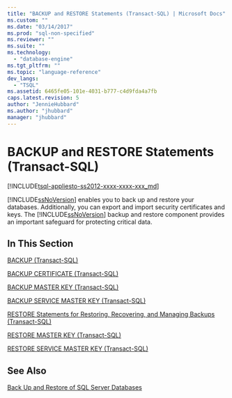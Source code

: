 ```yaml
---
title: "BACKUP and RESTORE Statements (Transact-SQL) | Microsoft Docs"
ms.custom: ""
ms.date: "03/14/2017"
ms.prod: "sql-non-specified"
ms.reviewer: ""
ms.suite: ""
ms.technology: 
  - "database-engine"
ms.tgt_pltfrm: ""
ms.topic: "language-reference"
dev_langs: 
  - "TSQL"
ms.assetid: 6465fe05-101e-4031-b777-c4d9fda4a7fb
caps.latest.revision: 5
author: "JennieHubbard"
ms.author: "jhubbard"
manager: "jhubbard"
---
```

# BACKUP and RESTORE Statements (Transact-SQL)
[!INCLUDE[tsql-appliesto-ss2012-xxxx-xxxx-xxx_md](../../includes/tsql-appliesto-ss2012-xxxx-xxxx-xxx-md.md)]

  [!INCLUDE[ssNoVersion](../../includes/ssnoversion-md.md)] enables you to back up and restore your databases. Additionally, you can export and import security certificates and keys. The [!INCLUDE[ssNoVersion](../../includes/ssnoversion-md.md)] backup and restore component provides an important safeguard for protecting critical data.  
  
## In This Section  
 [BACKUP &#40;Transact-SQL&#41;](../../t-sql/statements/backup-transact-sql.md)  
  
 [BACKUP CERTIFICATE &#40;Transact-SQL&#41;](../../t-sql/statements/backup-certificate-transact-sql.md)  
  
 [BACKUP MASTER KEY &#40;Transact-SQL&#41;](../../t-sql/statements/backup-master-key-transact-sql.md)  
  
 [BACKUP SERVICE MASTER KEY &#40;Transact-SQL&#41;](../../t-sql/statements/backup-service-master-key-transact-sql.md)  
  
 [RESTORE Statements for Restoring, Recovering, and Managing Backups &#40;Transact-SQL&#41;](../../t-sql/statements/restore-statements-for-restoring-recovering-and-managing-backups-transact-sql.md)  
  
 [RESTORE MASTER KEY &#40;Transact-SQL&#41;](../../t-sql/statements/restore-master-key-transact-sql.md)  
  
 [RESTORE SERVICE MASTER KEY &#40;Transact-SQL&#41;](../../t-sql/statements/restore-service-master-key-transact-sql.md)  
  
## See Also  
 [Back Up and Restore of SQL Server Databases](../../relational-databases/backup-restore/back-up-and-restore-of-sql-server-databases.md)  
  
  